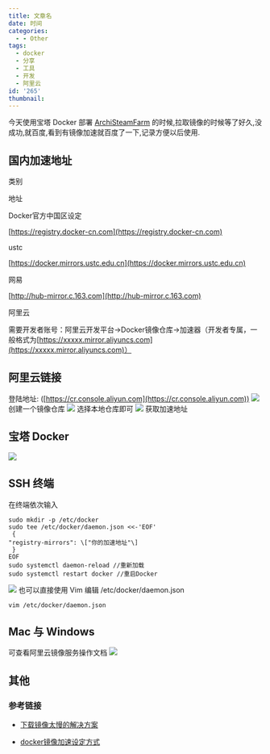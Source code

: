 ```yaml
---
title: 文章名
date: 时间
categories:
  - - Other
tags:
  - docker
  - 分享
  - 工具
  - 开发
  - 阿里云
id: '265'
thumbnail:
---
```



今天使用宝塔 Docker 部署 [ArchiSteamFarm](https://github.com/JustArchiNET/ArchiSteamFarm) 的时候,拉取镜像的时候等了好久,没成功,就百度,看到有镜像加速就百度了一下,记录方便以后使用.

## 国内加速地址

类别

地址

Docker官方中国区设定

[https://registry.docker-cn.com](https://registry.docker-cn.com)

ustc

[https://docker.mirrors.ustc.edu.cn](https://docker.mirrors.ustc.edu.cn)

网易

[http://hub-mirror.c.163.com](http://hub-mirror.c.163.com)

阿里云

需要开发者账号：阿里云开发平台->Docker镜像仓库->加速器（开发者专属，一般格式为[https://xxxxx.mirror.aliyuncs.com](https://xxxxx.mirror.aliyuncs.com)）

## 阿里云链接

登陆地址: ([https://cr.console.aliyun.com](https://cr.console.aliyun.com)) ![](https://cdn.uzz5.com/imgs/2021/03/07/VMSS06ek.webp) 创建一个镜像仓库 ![](https://cdn.uzz5.com/imgs/2021/03/07/jjAoZXDd.webp) 选择本地仓库即可 ![](https://cdn.uzz5.com/imgs/2021/03/07/vMjdKztr.webp) 获取加速地址

## 宝塔 Docker

![](https://cdn.uzz5.com/imgs/2021/03/07/uy5dME6p.webp)

## SSH 终端

在终端依次输入

```shell
sudo mkdir -p /etc/docker 
sudo tee /etc/docker/daemon.json <<-'EOF'
 {  
"registry-mirrors": \["你的加速地址"\]
 } 
EOF 
sudo systemctl daemon-reload //重新加载 
sudo systemctl restart docker //重启Docker
```

![](https://cdn.uzz5.com/imgs/2021/03/07/9HcPn8zn.webp) 也可以直接使用 Vim 编辑 /etc/docker/daemon.json

```shell
vim /etc/docker/daemon.json
```

## Mac 与 Windows

可查看阿里云镜像服务操作文档 ![](https://cdn.uzz5.com/imgs/2021/03/07/HGoiTUv8.webp)

## 其他

### 参考链接

*   [下载镜像太慢的解决方案](https://www.jb51.net/article/206785.htm)
    
*   [docker镜像加速设定方式](https://blog.csdn.net/liumiaocn/article/details/87606919)